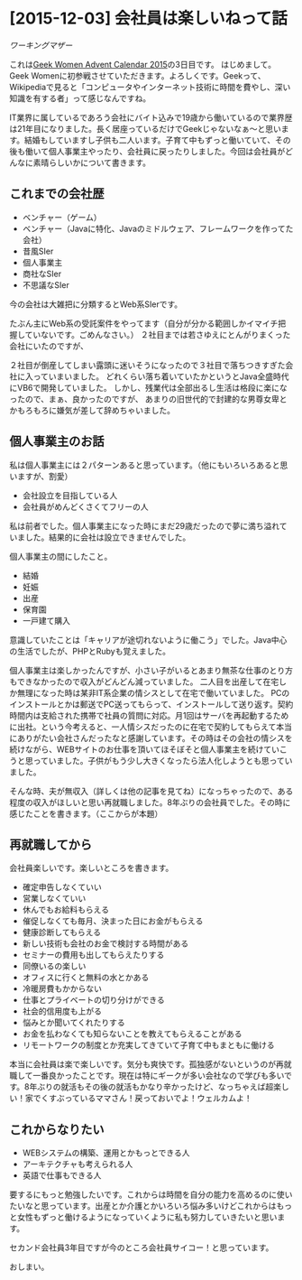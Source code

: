 # [2015-12-03] 会社員は楽しいねって話
_ワーキングマザー_

これは<a href="http://www.adventar.org/calendars/875" target="_blank">Geek Women Advent Calendar 2015</a>の3日目です。
はじめまして。Geek Womenに初参戦させていただきます。よろしくです。Geekって、Wikipediaで見ると「コンピュータやインターネット技術に時間を費やし、深い知識を有する者」って感じなんですね。

IT業界に属しているであろう会社にバイト込みで19歳から働いているので業界歴は21年目になりました。長く居座っているだけでGeekじゃないなぁ〜と思います。結婚もしていますし子供も二人います。子育て中もずっと働いていて、その後も働いて個人事業主やったり、会社員に戻ったりしました。今回は会社員がどんなに素晴らしいかについて書きます。

## これまでの会社歴
- ベンチャー（ゲーム）
- ベンチャー（Javaに特化、Javaのミドルウェア、フレームワークを作ってた会社）
- 昔風SIer
- 個人事業主
- 商社なSIer
- 不思議なSIer

今の会社は大雑把に分類するとWeb系SIerです。

たぶん主にWeb系の受託案件をやってます（自分が分かる範囲しかイマイチ把握していないです。ごめんなさい。）
２社目までは若さゆえにとんがりまくった会社にいたのですが、

２社目が倒産してしまい露頭に迷いそうになったので３社目で落ちつきすぎた会社に入っていまいました。
どれくらい落ち着いていたかというとJava全盛時代にVB6で開発していました。
しかし、残業代は全部出るし生活は格段に楽になったので、まぁ、良かったのですが、
あまりの旧世代的で封建的な男尊女卑とかもろもろに嫌気が差して辞めちゃいました。

## 個人事業主のお話
私は個人事業主には２パターンあると思っています。（他にもいろいろあると思いますが、割愛）

- 会社設立を目指している人
- 会社員がめんどくさくてフリーの人

私は前者でした。個人事業主になった時にまだ29歳だったので夢に満ち溢れていました。結果的に会社は設立できませんでした。

個人事業主の間にしたこと。

- 結婚
- 妊娠
- 出産
- 保育園
- 一戸建て購入

意識していたことは「キャリアが途切れないように働こう」でした。Java中心の生活でしたが、PHPとRubyも覚えました。

個人事業主は楽しかったんですが、小さい子がいるとあまり無茶な仕事のとり方もできなかったので収入がどんどん減っていました。
二人目を出産して在宅しか無理になった時は某非IT系企業の情シスとして在宅で働いていました。
PCのインストールとかは郵送でPC送ってもらって、インストールして送り返す。契約時間内は支給された携帯で社員の質問に対応。月1回はサーバを再起動するために出社。という今考えると、一人情シスだったのに在宅で契約してもらえて本当にありがたい会社さんだったなと感謝しています。その時はその会社の情シスを続けながら、WEBサイトのお仕事を頂いてほそぼそと個人事業主を続けていこうと思っていました。子供がもう少し大きくなったら法人化しようとも思っていました。

そんな時、夫が無収入（詳しくは他の記事を見てね）になっちゃったので、ある程度の収入がほしいと思い再就職しました。8年ぶりの会社員でした。その時に感じたことを書きます。（ここからが本題）

## 再就職してから

会社員楽しいです。楽しいところを書きます。

- 確定申告しなくていい
- 営業しなくていい
- 休んでもお給料もらえる
- 催促しなくても毎月、決まった日にお金がもらえる
- 健康診断してもらえる
- 新しい技術も会社のお金で検討する時間がある
- セミナーの費用も出してもらえたりする
- 同僚いるの楽しい
- オフィスに行くと無料の水とかある
- 冷暖房費もかからない
- 仕事とプライベートの切り分けができる
- 社会的信用度も上がる
- 悩みとか聞いてくれたりする
- お金を払わなくても知らないことを教えてもらえることがある
- リモートワークの制度とか充実してきていて子育て中もまともに働ける

本当に会社員は楽で楽しいです。気分も爽快です。孤独感がないというのが再就職して一番良かったことです。現在は特にギークが多い会社なので学びも多いです。8年ぶりの就活もその後の就活もかなり辛かったけど、なっちゃえば超楽しい！家でくすぶっているママさん！戻っておいでよ！ウェルカムよ！

## これからなりたい

- WEBシステムの構築、運用とかもっとできる人
- アーキテクチャも考えられる人
- 英語で仕事もできる人

要するにもっと勉強したいです。これからは時間を自分の能力を高めるのに使いたいなと思っています。出産とか介護とかいろいろ悩み多いけどこれからはもっと女性もずっと働けるようになっていくように私も努力していきたいと思います。

セカンド会社員3年目ですが今のところ会社員サイコー！と思っています。

おしまい。

